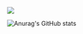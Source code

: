 <img src="https://capsule-render.vercel.app/api?type=waving&color=BDBDC8&height=150&section=header&text=Hello, this is kimminseong's Github&fontSize=90" />


![Anurag's GitHub stats](https://github-readme-stats.vercel.app/api?username=kimminseong777&hide=contribs,prs&show_icons=true&theme=shadow_blue)
